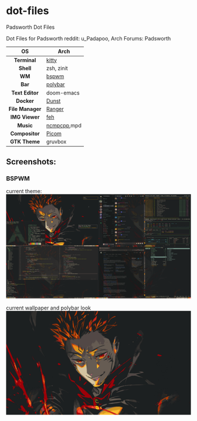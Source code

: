# dot-files
Padsworth Dot Files

Dot Files for Padsworth
reddit: u_Padapoo, Arch Forums: Padsworth

|OS|Arch|
|:---:|---|
|**Terminal**|[kitty](https://sw.kovidgoyal.net/kitty/)|
|**Shell**|zsh, zinit|
|**WM**|[bspwm](https://github.com/baskerville/bspwm)|
|**Bar**|[polybar](https://polybar.github.io/)|
|**Text Editor**|doom-emacs|
|**Docker**|[Dunst](https://dunst-project.org/)|
|**File Manager**|[Ranger](https://github.com/ranger/ranger)|
|**IMG Viewer**|[feh](https://feh.finalrewind.org/)|
|**Music**|[ncmpcpp](https://rybczak.net/ncmpcpp/),mpd|
|**Compositor**|[Picom](https://github.com/yshui/picom)|
|**GTK Theme**|gruvbox|

## Screenshots:

### BSPWM
current theme:
![current_theme](https://github.com/Padsworth/dot-files/blob/main/screenshots/rice.jjk_yuji-sukuna.png)

current wallpaper and polybar look
![gruvbox-jjk](https://github.com/Padsworth/dot-files/blob/main/screenshots/gruvbox_jjk_yugi.jpg)

<!-- bowing: -->
<!-- ![dance-with-me](https://raw.githubusercontent.com/Padsworth/dot-files/main/dance.png) -->

<!-- ![total-rice](https://raw.githubusercontent.com/Padsworth/dot-files/main/bspwm.rice.png) -->

<!-- ### Openbox -->
<!-- ![openbox-rice](https://github.com/Padsworth/dot-files/blob/main/rice.png) -->


